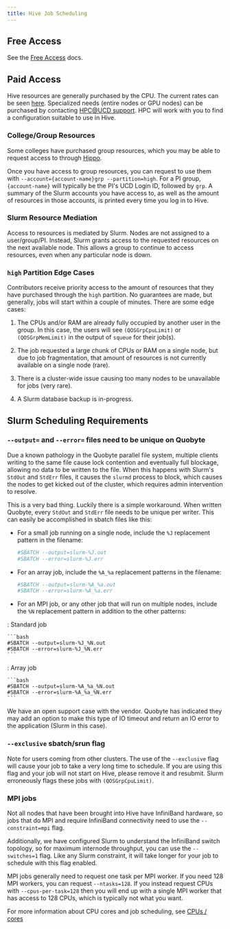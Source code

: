 ```yaml
---
title: Hive Job Scheduling
---
```


## Free Access

See the [Free Access](../scheduler/free-access.md#hive) docs.

## Paid Access

Hive resources are generally purchased by the CPU. The current rates can be seen [here](https://hpc.ucdavis.edu/rates).
Specialized needs (entire nodes or GPU nodes) can be purchased by contacting [HPC@UCD support](../support.md). HPC will
work with you to find a configuration suitable to use in Hive.

### College/Group Resources

Some colleges have purchased group resources, which you may be able to request access to through
[Hippo](../general/account-requests.md#how-to-request-access-to-another-group-on-a-cluster).

Once you have access to group resources, you can request to use them with
`--account={account-name}grp --partition=high`. For a PI group, `{account-name}` will typically be the PI's UCD Login
ID, followed by `grp`. A summary of the Slurm accounts you have access to, as well as the amount of resources in those
accounts, is printed every time you log in to Hive.

### Slurm Resource Mediation

Access to resources is mediated by Slurm. Nodes are not assigned to a user/group/PI. Instead, Slurm grants access to the
requested resources on the next available node. This allows a group to continue to access resources, even when any
particular node is down.

### `high` Partition Edge Cases

Contributors receive priority access to the amount of resources that they have purchased through the `high` partition.
No guarantees are made, but generally, jobs will start within a couple of minutes. There are some edge cases:

1. The CPUs and/or RAM are already fully occupied by another user in the group. In this case, the users will see
   `(QOSGrpCpuLimit)` or `(QOSGrpMemLimit)` in the output of `squeue` for their job(s).

1. The job requested a large chunk of CPUs or RAM on a single node, but due to job fragmentation, that amount of
   resources is not currently available on a single node (rare).

1. There is a cluster-wide issue causing too many nodes to be unavailable for jobs (very rare).

1. A Slurm database backup is in-progress.

## Slurm Scheduling Requirements

### `--output=` and `--error=` files need to be unique on Quobyte

Due a known pathology in the Quobyte parallel file system, multiple clients writing to the same file cause lock
contention and eventually full blockage, allowing no data to be written to the file. When this happens with Slurm's
`StdOut` and `StdErr` files, it causes the `slurmd` process to block, which causes the nodes to get kicked out of the
cluster, which requires admin intervention to resolve.

This is a very bad thing. Luckily there is a simple workaround. When written Quobyte, every `StdOut` and `StdErr` file
needs to be unique per writer. This can easily be accomplished in sbatch files like this:

-   For a small job running on a single node, include the `%J` replacement pattern in the filename:

    ```bash
    #SBATCH --output=slurm-%J.out
    #SBATCH --error=slurm-%J.err
    ```

-   For an array job, include the `%A_%a` replacement patterns in the filename:

    ```bash
    #SBATCH --output=slurm-%A_%a.out
    #SBATCH --error=slurm-%A_%a.err
    ```

-   For an MPI job, or any other job that will run on multiple nodes, include the `%N` replacement pattern in addition
    to the other patterns:

: Standard job

    ```bash
    #SBATCH --output=slurm-%J_%N.out
    #SBATCH --error=slurm-%J_%N.err
    ```

: Array job

    ```bash
    #SBATCH --output=slurm-%A_%a_%N.out
    #SBATCH --error=slurm-%A_%a_%N.err
    ```

We have an open support case with the vendor. Quobyte has indicated they may add an option to make this type of IO
timeout and return an IO error to the application (Slurm in this case).

### `--exclusive` sbatch/srun flag

Note for users coming from other clusters. The use of the `--exclusive` flag will cause your job to take a very long
time to schedule. If you are using this flag and your job will not start on Hive, please remove it and resubmit. Slurm
erroneously flags these jobs with `(QOSGrpCpuLimit)`.

### MPI jobs

Not all nodes that have been brought into Hive have InfiniBand hardware, so jobs that do MPI and require InfiniBand
connectivity need to use the `--constraint=mpi` flag.

Additionally, we have configured Slurm to understand the InfiniBand switch topology, so for maximum internode
throughput, you can use the `--switches=1` flag. Like any Slurm constraint, it will take longer for your job to schedule
with this flag enabled.

MPI jobs generally need to request one task per MPI worker. If you need 128 MPI workers, you can request `--ntasks=128`.
If you instead request CPUs with `--cpus-per-task=128` then you will end up with a single MPI worker that has access to
128 CPUs, which is typically not what you want.

For more information about CPU cores and job scheduling, see [CPUs / cores](../../scheduler/resources/#cpus-cores)
